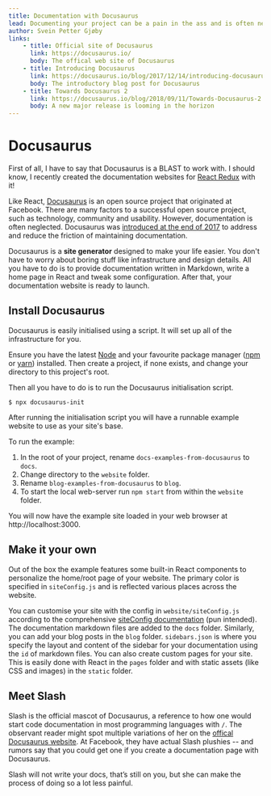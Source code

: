 ```yaml
---
title: Documentation with Docusaurus
lead: Documenting your project can be a pain in the ass and is often neglected. Docusaurus removes the pain of maintaining documentation. 
author: Svein Petter Gjøby
links:
    - title: Official site of Docusaurus
      link: https://docusaurus.io/
      body: The offical web site of Docusaurus
    - title: Introducing Docusaurus
      link: https://docusaurus.io/blog/2017/12/14/introducing-docusaurus
      body: The introductory blog post for Docusaurus
    - title: Towards Docusaurus 2
      link: https://docusaurus.io/blog/2018/09/11/Towards-Docusaurus-2
      body: A new major release is looming in the horizon
---
```



# Docusaurus

First of all, I have to say that Docusaurus is a BLAST to work with. I should know, I recently created the documentation websites for [React Redux](http://react-redux.js.org) with it!

Like React, [Docusaurus](https://docusaurus.io/en/) is an open source project that originated at Facebook. There are many factors to a successful open source project, such as technology, community and usability. However, documentation is often neglected. Docusaurus was [introduced at the end of 2017](https://docusaurus.io/blog/2017/12/14/introducing-docusaurus) to address and reduce the friction of maintaining documentation.

Docusaurus is a **site generator** designed to make your life easier. You don't have to worry about boring stuff like infrastructure and design details. All you have to do is to provide documentation written in Markdown, write a home page in React and tweak some configuration. After that, your documentation website is ready to launch.

## Install Docusaurus

Docusaurus is easily initialised using a script. It will set up all of the infrastructure for you.

Ensure you have the latest [Node](https://nodejs.org/en/) and your favourite package manager ([npm](https://www.npmjs.com/) or [yarn](https://yarnpkg.com)) installed. Then create a project, if none exists, and change your directory to this project's root.

Then all you have to do is to run the Docusaurus initialisation script. 

`$ npx docusaurus-init`

After running the initialisation script you will have a runnable example website to use as your site's base.

To run the example:
1. In the root of your project, rename `docs-examples-from-docusaurus` to `docs`. 
2. Change directory to the `website` folder. 
3. Rename `blog-examples-from-docusaurus` to `blog`. 
4. To start the local web-server run `npm start` from within the `website` folder.

You will now have the example site loaded in your web browser at http://localhost:3000.

## Make it your own

Out of the box the example features some built-in React components to personalize the home/root page of your website. The primary color is specified in `siteConfig.js` and is reflected various places across the website. 

You can customise your site with the config in `website/siteConfig.js` according to the comprehensive [siteConfig documentation](https://docusaurus.io/docs/en/site-config) (pun intended). The documentation markdown files are added to the `docs` folder. Similarly, you can add your blog posts in the `blog` folder. `sidebars.json` is where you specify the layout and content of the sidebar for your documentation using the `id` of markdown files. You can also create custom pages for your site. This is easily done with React in the `pages` folder and with static assets (like CSS and images) in the `static` folder.  

## Meet Slash

Slash is the official mascot of Docusaurus, a reference to how one would start code documentation in most programming languages with `/`. The observant reader might spot multiple variations of her on the [offical Docusaurus website](https://docusaurus.io/en). At Facebook, they have actual Slash plushies -- and rumors say that you could get one if you create a documentation page with Docusaurus.

Slash will not write your docs, that’s still on you, but she can make the process of doing so a lot less painful.

